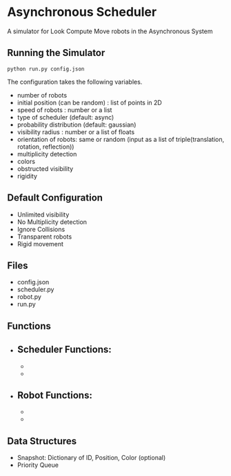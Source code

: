 # Asynchronous Scheduler

A simulator for Look Compute Move robots in the Asynchronous System

## Running the Simulator

`python run.py config.json`

The configuration takes the following variables.
- number of robots
- initial position (can be random) : list of points in 2D
- speed of robots : number or a list
- type of scheduler (default: async)
- probability distribution (default: gaussian)
- visibility radius : number or a list of floats
- orientation of robots: same or random (input as a list of triple(translation, rotation, reflection))
- multiplicity detection
- colors
- obstructed visibility
- rigidity 

## Default Configuration
- Unlimited visibility
- No Multiplicity detection
- Ignore Collisions
- Transparent robots
- Rigid movement

## Files
- config.json
- scheduler.py
- robot.py
- run.py

## Functions
+ Scheduler Functions:
    -
    -
    -

+ Robot Functions:
    -
    -
    -

## Data Structures
+ Snapshot: Dictionary of ID, Position, Color (optional)
+ Priority Queue
